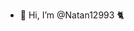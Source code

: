 - 👋 Hi, I’m @Natan12993 🐈

<!---
Natan12993/Natan12993 is a ✨ special ✨ repository because its `README.md` (this file) appears on your GitHub profile.
You can click the Preview link to take a look at your changes.
--->
